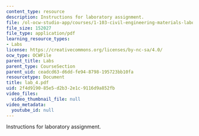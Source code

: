 ```yaml
---
content_type: resource
description: Instructions for laboratory assignment.
file: /ol-ocw-studio-app/courses/1-103-civil-engineering-materials-laboratory-spring-2004/2f4d919085e5d2b32e1c9116d9a852fb_lab_4.pdf
file_size: 152027
file_type: application/pdf
learning_resource_types:
- Labs
license: https://creativecommons.org/licenses/by-nc-sa/4.0/
ocw_type: OCWFile
parent_title: Labs
parent_type: CourseSection
parent_uid: ceadcd63-d6dd-fe94-8798-195723bb10fa
resourcetype: Document
title: lab_4.pdf
uid: 2f4d9190-85e5-d2b3-2e1c-9116d9a852fb
video_files:
  video_thumbnail_file: null
video_metadata:
  youtube_id: null
---
```

Instructions for laboratory assignment.